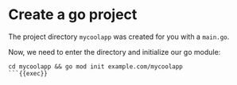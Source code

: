 # Create a go project

The project directory `mycoolapp` was created for you with a `main.go`.

Now, we need to enter the directory and initialize our go module:

```
cd mycoolapp && go mod init example.com/mycoolapp
```{{exec}}